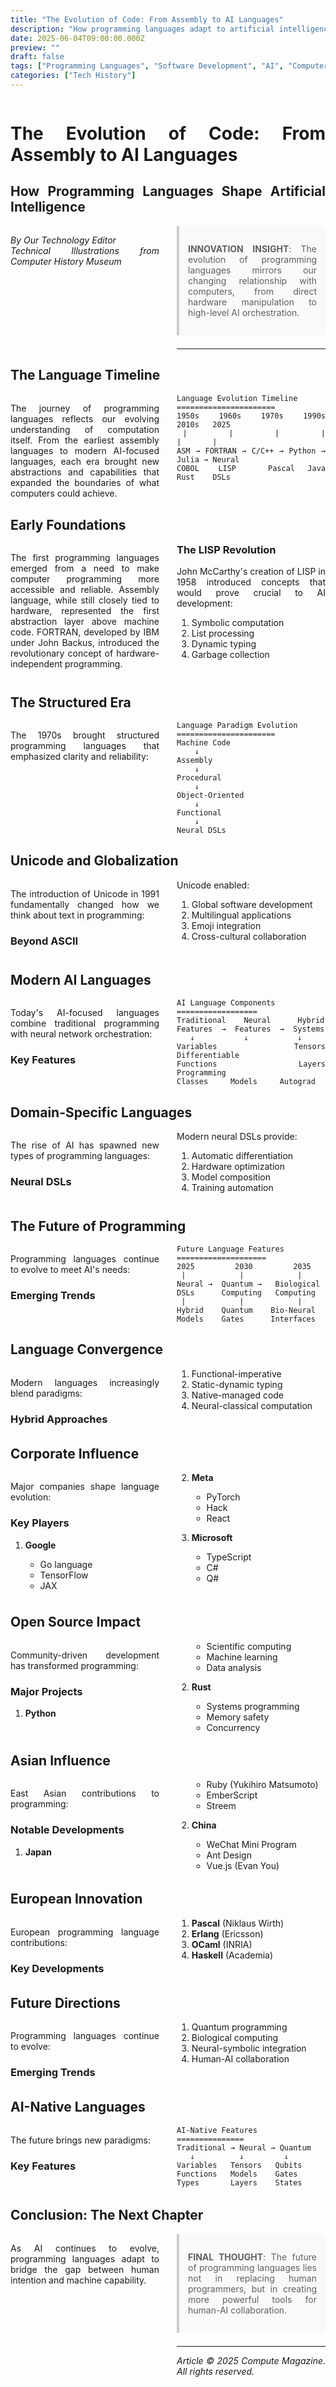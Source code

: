 ```yaml
---
title: "The Evolution of Code: From Assembly to AI Languages"
description: "How programming languages adapt to artificial intelligence"
date: 2025-06-04T09:00:00.000Z
preview: ""
draft: false
tags: ["Programming Languages", "Software Development", "AI", "Computer Science"]
categories: ["Tech History"]
---
```


<div class="two-column">

# The Evolution of Code: From Assembly to AI Languages
## How Programming Languages Shape Artificial Intelligence

*By Our Technology Editor*  
*Technical Illustrations from Computer History Museum*

> **INNOVATION INSIGHT**: The evolution of programming languages mirrors our changing relationship with computers, from direct hardware manipulation to high-level AI orchestration.

-------------------

## The Language Timeline

The journey of programming languages reflects our evolving understanding of computation itself. From the earliest assembly languages to modern AI-focused languages, each era brought new abstractions and capabilities that expanded the boundaries of what computers could achieve.

```ascii
Language Evolution Timeline
======================
1950s   1960s   1970s   1990s   2010s   2025
 |       |       |       |       |       |
ASM → FORTRAN → C/C++ → Python → Julia → Neural
COBOL   LISP     Pascal  Java    Rust    DSLs
```

## Early Foundations

The first programming languages emerged from a need to make computer programming more accessible and reliable. Assembly language, while still closely tied to hardware, represented the first abstraction layer above machine code. FORTRAN, developed by IBM under John Backus, introduced the revolutionary concept of hardware-independent programming.

### The LISP Revolution

John McCarthy's creation of LISP in 1958 introduced concepts that would prove crucial to AI development:

1. Symbolic computation
2. List processing
3. Dynamic typing
4. Garbage collection

## The Structured Era

The 1970s brought structured programming languages that emphasized clarity and reliability:

```ascii
Language Paradigm Evolution
======================
Machine Code
    ↓
Assembly
    ↓
Procedural
    ↓
Object-Oriented
    ↓
Functional
    ↓
Neural DSLs
```

## Unicode and Globalization

The introduction of Unicode in 1991 fundamentally changed how we think about text in programming:

### Beyond ASCII

Unicode enabled:

1. Global software development
2. Multilingual applications
3. Emoji integration
4. Cross-cultural collaboration

## Modern AI Languages

Today's AI-focused languages combine traditional programming with neural network orchestration:

### Key Features

```ascii
AI Language Components
==================
Traditional    Neural      Hybrid
Features  →  Features  →  Systems
   ↓           ↓           ↓
Variables   Tensors    Differentiable
Functions   Layers     Programming
Classes     Models     Autograd
```

## Domain-Specific Languages

The rise of AI has spawned new types of programming languages:

### Neural DSLs

Modern neural DSLs provide:

1. Automatic differentiation
2. Hardware optimization
3. Model composition
4. Training automation

## The Future of Programming

Programming languages continue to evolve to meet AI's needs:

### Emerging Trends

```ascii
Future Language Features
====================
2025         2030         2035
 |            |            |
Neural →  Quantum →   Biological
DSLs      Computing   Computing
 |            |            |
Hybrid    Quantum    Bio-Neural
Models    Gates      Interfaces
```

## Language Convergence

Modern languages increasingly blend paradigms:

### Hybrid Approaches

1. Functional-imperative
2. Static-dynamic typing
3. Native-managed code
4. Neural-classical computation

## Corporate Influence

Major companies shape language evolution:

### Key Players

1. **Google**
   - Go language
   - TensorFlow
   - JAX

2. **Meta**
   - PyTorch
   - Hack
   - React

3. **Microsoft**
   - TypeScript
   - C#
   - Q#

## Open Source Impact

Community-driven development has transformed programming:

### Major Projects

1. **Python**
   - Scientific computing
   - Machine learning
   - Data analysis

2. **Rust**
   - Systems programming
   - Memory safety
   - Concurrency

## Asian Influence

East Asian contributions to programming:

### Notable Developments

1. **Japan**
   - Ruby (Yukihiro Matsumoto)
   - EmberScript
   - Streem

2. **China**
   - WeChat Mini Program
   - Ant Design
   - Vue.js (Evan You)

## European Innovation

European programming language contributions:

### Key Developments

1. **Pascal** (Niklaus Wirth)
2. **Erlang** (Ericsson)
3. **OCaml** (INRIA)
4. **Haskell** (Academia)

## Future Directions

Programming languages continue to evolve:

### Emerging Trends

1. Quantum programming
2. Biological computing
3. Neural-symbolic integration
4. Human-AI collaboration

## AI-Native Languages

The future brings new paradigms:

### Key Features

```ascii
AI-Native Features
===============
Traditional → Neural → Quantum
   ↓          ↓         ↓
Variables   Tensors   Qubits
Functions   Models    Gates
Types       Layers    States
```

## Conclusion: The Next Chapter

As AI continues to evolve, programming languages adapt to bridge the gap between human intention and machine capability.

> **FINAL THOUGHT**: 
> The future of programming languages lies not in 
> replacing human programmers, but in creating more 
> powerful tools for human-AI collaboration.

---

*Article © 2025 Compute Magazine. All rights reserved.*

</div>

<style>
.two-column {
    column-count: 2;
    column-gap: 2em;
    text-align: justify;
    hyphens: auto;
}

.two-column h1, .two-column h2 {
    column-span: all;
}

.two-column pre {
    white-space: pre-wrap;
    break-inside: avoid;
}

blockquote {
    background: #f9f9f9;
    border-left: 4px solid #ccc;
    margin: 1.5em 0;
    padding: 1em;
    break-inside: avoid;
}

table {
    width: 100%;
    border-collapse: collapse;
    break-inside: avoid;
}

td, th {
    border: 1px solid #ddd;
    padding: 8px;
}
</style>
